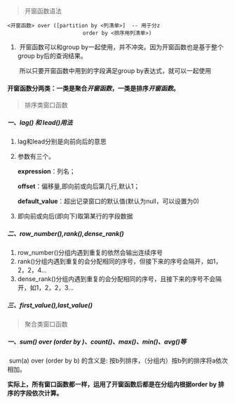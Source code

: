 > 开窗函数语法

~~~
<开窗函数> over ([partition by <列清单>]  -- 用于分z
                        order by <排序用列清单>)
~~~

1. ​	开窗函数可以和group by一起使用，并不冲突。因为开窗函数也是基于整个group by后的查询结果。

   ​	所以只要开窗函数中用到的字段满足group by表达式，就可以一起使用

#### 开窗函数分两类：一类是聚合*开窗函数*，一类是排序*开窗函数*。

> 排序类窗口函数

##### 一、lag() 和 lead()用法

1. lag和lead分别是向前向后的意思

2. 参数有三个。

   **expression**：列名；

   **offset**：偏移量,即向前或向后第几行,默认1；

   **default_value**：超出记录窗口的默认值(默认为null，可以设置为0)

3. 即向前或向后(即向下)取第某行的字段数据

##### 二、row_number(),rank(),dense_rank()

1. row_number()分组内遇到重复的依然会输出连续序号
2. rank()分组内遇到重复的会分配相同的序号，但接下来的序号会隔开，如1，2，2，4...
3. dense_rank()分组内遇到重复的会分配相同的序号，且接下来的序号不会隔开，如1，2，2，3...

##### 三、first_value(),last_value()

> 聚合类窗口函数

##### 一、sum() over (order by )、count()、max()、min()、avg()等

​	sum(a) over (order by b) 的含义是: 按b列排序，（分组内）按b列的排序将a依次相加。

​	**实际上，所有窗口函数都一样，运用了开窗函数后都是在分组内根据order by 排序的字段依次计算。**